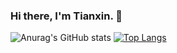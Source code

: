 ### Hi there, I'm Tianxin. 👋

![Anurag's GitHub stats](https://github-readme-stats.vercel.app/api?username=xietx1995&show_icons=true&theme=flag-india) [![Top Langs](https://github-readme-stats.vercel.app/api/top-langs/?username=xietx1995&layout=compact)](https://github.com/anuraghazra/github-readme-stats)
